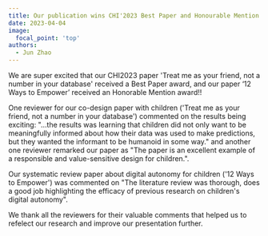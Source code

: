 ```yaml
---
title: Our publication wins CHI'2023 Best Paper and Honourable Mention
date: 2023-04-04
image:
  focal_point: 'top'
authors:
  - Jun Zhao
---
```



We are super excited that our CHI2023 paper 'Treat me as your friend, not a number in your database' received a Best Paper award, and our paper ‘12 Ways to Empower’ received an Honorable Mention award!!


One reviewer for our co-design paper with children ('Treat me as your friend, not a number in your database') commented on the results being exciting: "...the results was learning that children did not only want to be meaningfully informed about how their data was used to make predictions, but they wanted the informant to be humanoid in some way." and another one reviewer remarked our paper as "The paper is an excellent example of a responsible and value-sensitive design for children.". 


Our systematic review paper about digital autonomy for children ('12 Ways to Empower') was commented on "The literature review was thorough, does a good job highlighting the efficacy of previous research on children's digital autonomy".

We thank all the reviewers for their valuable comments that helped us to refelect our research and improve our presentation further.




